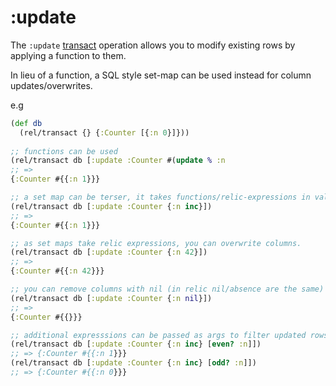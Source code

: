 # :update

The `:update` [transact](transact.md) operation allows you to modify existing rows by applying a function to them.

In lieu of a function, a SQL style set-map can be used instead for column updates/overwrites.

e.g 

```clojure 
(def db 
  (rel/transact {} {:Counter [{:n 0}]}))
  
;; functions can be used
(rel/transact db [:update :Counter #(update % :n 
;; =>
{:Counter #{{:n 1}}}

;; a set map can be terser, it takes functions/relic-expressions in value position.
(rel/transact db [:update :Counter {:n inc}])
;; =>
{:Counter #{{:n 1}}}

;; as set maps take relic expressions, you can overwrite columns.
(rel/transact db [:update :Counter {:n 42}])
;; =>
{:Counter #{{:n 42}}}

;; you can remove columns with nil (in relic nil/absence are the same)
(rel/transact db [:update :Counter {:n nil}])
;; =>
{:Counter #{{}}}

;; additional expresssions can be passed as args to filter updated rows
(rel/transact db [:update :Counter {:n inc} [even? :n]])
;; => {:Counter #{{:n 1}}}
(rel/transact db [:update :Counter {:n inc} [odd? :n]])
;; => {:Counter #{{:n 0}}}  
```